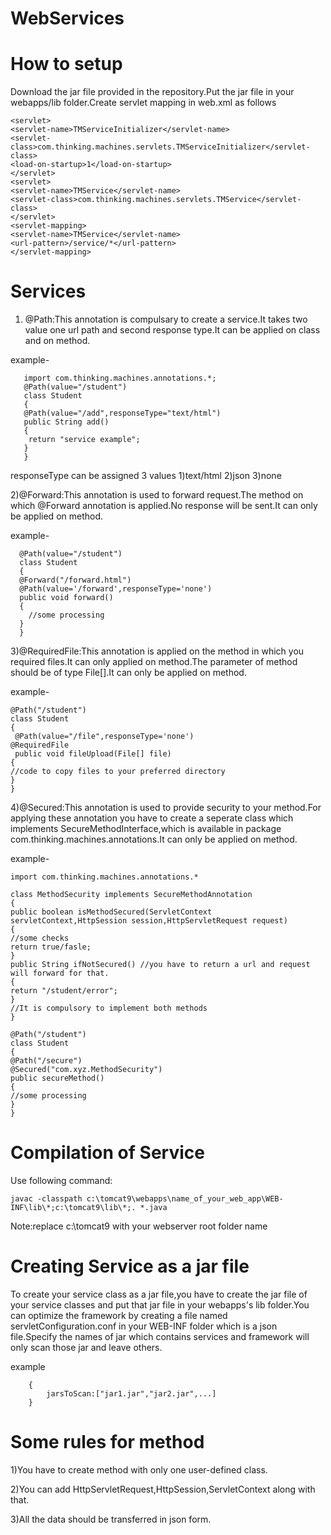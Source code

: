 # WebServices

# How to setup
Download the jar file provided in the repository.Put the jar file in your webapps/lib folder.Create servlet mapping in web.xml as follows

    <servlet>
    <servlet-name>TMServiceInitializer</servlet-name>
    <servlet-class>com.thinking.machines.servlets.TMServiceInitializer</servlet-class>
    <load-on-startup>1</load-on-startup>
    </servlet>
    <servlet>
    <servlet-name>TMService</servlet-name>
    <servlet-class>com.thinking.machines.servlets.TMService</servlet-class>
    </servlet>
    <servlet-mapping>
    <servlet-name>TMService</servlet-name>
    <url-pattern>/service/*</url-pattern>
    </servlet-mapping>
 
 # Services
 
 1) @Path:This annotation is compulsary to create a service.It takes two value one url path and second response type.It can be applied      on class and on method.
    
   example-
      
       import com.thinking.machines.annotations.*;
       @Path(value="/student")
       class Student
       {
       @Path(value="/add",responseType="text/html")
       public String add()
       {
        return "service example";
       }
       }
  
  responseType can be assigned 3 values 1)text/html 2)json 3)none
  
  2)@Forward:This annotation is used to forward request.The method on which @Forward annotation is applied.No response will be sent.It      can only be applied on method.
 
   example-
      
      @Path(value="/student")
      class Student
      {
      @Forward("/forward.html")
      @Path(value='/forward',responseType='none')
      public void forward()
      {
        //some processing
      }
      }
  
  3)@RequiredFile:This annotation is applied on the method in which you required files.It can only applied on method.The parameter of       method should be of type File[].It can only be applied on method.

example-

    @Path("/student")
    class Student
    {
     @Path(value="/file",responseType='none')
    @RequiredFile
     public void fileUpload(File[] file)
    {
    //code to copy files to your preferred directory
    }
    }

  4)@Secured:This annotation is used to provide security to your method.For applying these annotation you have to create a seperate        class which implements SecureMethodInterface,which is available in package com.thinking.machines.annotations.It can only be applied      on method.
   
   example-
   
    import com.thinking.machines.annotations.*
    
    class MethodSecurity implements SecureMethodAnnotation
    {
    public boolean isMethodSecured(ServletContext servletContext,HttpSession session,HttpServletRequest request)
    {
    //some checks
    return true/fasle;
    } 
    public String ifNotSecured() //you have to return a url and request will forward for that.
    {
    return "/student/error";
    }
    //It is compulsory to implement both methods
    }

    @Path("/student")
    class Student
    {
    @Path("/secure")
    @Secured("com.xyz.MethodSecurity")
    public secureMethod()
    {
    //some processing
    }
    }
# Compilation of Service
Use following command:
		                    
    javac -classpath c:\tomcat9\webapps\name_of_your_web_app\WEB-INF\lib\*;c:\tomcat9\lib\*;. *.java
		
Note:replace c:\tomcat9 with your webserver root folder name

# Creating Service as a jar file

To create your service class as a jar file,you have to create the jar file of your service classes and put that jar file in your webapps's lib folder.You can optimize the framework by creating a file named servletConfiguration.conf in your WEB-INF folder which is a json file.Specify the names of jar which contains services and framework will only scan those jar and leave others.

example

		{
			jarsToScan:["jar1.jar","jar2.jar",...]
		}

# Some rules for method

1)You have to create method with only one user-defined class.

2)You can add HttpServletRequest,HttpSession,ServletContext along with that.

3)All the data should be transferred in json form.

